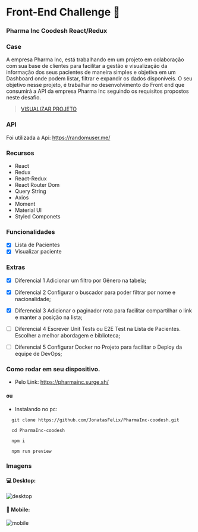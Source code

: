 # Front-End Challenge 🏅
### Pharma Inc Coodesh React/Redux
### Case
A empresa Pharma Inc, está trabalhando em um projeto em colaboração com sua base de clientes para facilitar a gestão e visualização da informação dos seus pacientes de maneira simples e objetiva em um Dashboard onde podem listar, filtrar e expandir os dados disponíveis.
O seu objetivo nesse projeto, é trabalhar no desenvolvimento do Front end que consumirá a API da empresa Pharma Inc seguindo os requisitos propostos neste desafio.

 > [VISUALIZAR PROJETO](https://pharmainc.surge.sh/)


### API
Foi utilizada a Api: https://randomuser.me/


### Recursos
- React
- Redux
- React-Redux
- React Router Dom
- Query String
- Axios
- Moment
- Material UI
- Styled Componets

### Funcionalidades
 - [x] Lista de Pacientes
 - [x] Visualizar paciente

### Extras
 - [x] Diferencial 1 Adicionar um filtro por Gênero na tabela;
 - [x] Diferencial 2 Configurar o buscador para poder filtrar por nome e nacionalidade;
 - [x] Diferencial 3 Adicionar o paginador rota para facilitar compartilhar o link e manter a posição na lista;
 - [ ] Diferencial 4 Escrever Unit Tests ou E2E Test na Lista de Pacientes. Escolher a melhor abordagem e biblioteca;
 - [ ] Diferencial 5 Configurar Docker no Projeto para facilitar o Deploy da equipe de DevOps;



### Como rodar em seu dispositivo.
- Pelo Link: https://pharmainc.surge.sh/
#### ou
- Instalando no pc:

```
  git clone https://github.com/JonatasFelix/PharmaInc-coodesh.git
  
  cd PharmaInc-coodesh
  
  npm i
  
  npm run preview 
```


### Imagens

#### 💻 Desktop:
![desktop](https://user-images.githubusercontent.com/20983673/189462111-50acfc8c-648e-4186-be96-ecdb77ca4847.png)


#### 📱 Mobile:
![mobile](https://user-images.githubusercontent.com/20983673/189462134-10b29533-7e7e-4c1d-9b33-668a1ba83924.png)

